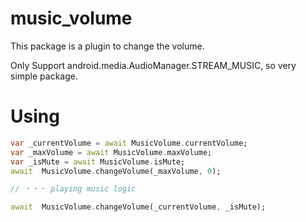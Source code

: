 # music_volume

This package is a plugin to change the volume.

Only Support android.media.AudioManager.STREAM_MUSIC, so very simple package.

# Using

```dart
var _currentVolume = await MusicVolume.currentVolume;
var _maxVolume = await MusicVolume.maxVolume;
var _isMute = await MusicVolume.isMute;
await  MusicVolume.changeVolume(_maxVolume, 0);

// ・・・ playing music logic

await  MusicVolume.changeVolume(_currentVolume, _isMute);

```